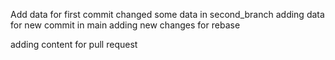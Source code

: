 Add data for first commit
changed some data in second_branch
adding data for new commit in main
adding new changes for rebase 

adding content for pull request
